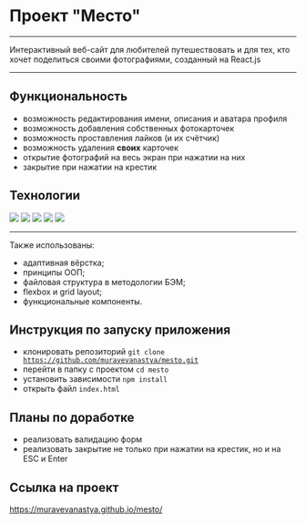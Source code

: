 # Проект "Место"

---

Интерактивный веб-сайт для любителей путешествовать и для тех, кто хочет поделиться своими фотографиями, созданный на React.js

---

## Функциональность
* возможность редактирования имени, описания и аватара профиля
* возможность добавления собственных фотокарточек
* возможность проставления лайков (и их счётчик)
* возможность удаления __своих__ карточек
* открытие фотографий на весь экран при нажатии на них
* закрытие при нажатии на крестик

## Технологии
<div>
  <img src="https://img.shields.io/badge/HTML5-red?style=for-the-badge&logo=HTML5&logoColor=white"/>
  <img src="https://img.shields.io/badge/CSS3-teal?style=for-the-badge&logo=CSS3&logoColor=white"/>
  <img src="https://img.shields.io/badge/JavaScript-gold?style=for-the-badge&logo=JavaScript&logoColor=white"/>
  <img src="https://img.shields.io/badge/Webpack-blue?style=for-the-badge&logo=Webpack&logoColor=white"/>
  <img src="https://img.shields.io/badge/React-indigo?style=for-the-badge&logo=React&logoColor=white"/>
</div>

---

Также использованы:
* адаптивная вёрстка;
* принципы ООП;
* файловая структура в методологии БЭМ;
* flexbox и grid layout;
* функциональные компоненты.

## Инструкция по запуску приложения
* клонировать репозиторий <code>git clone https://github.com/muravevanastya/mesto.git</code>
* перейти в папку с проектом <code>cd mesto</code>
* установить зависимости <code>npm install</code>
* открыть файл <code>index.html</code>

## Планы по доработке
* реализовать валидацию форм
* реализовать закрытие не только при нажатии на крестик, но и на ESC и Enter

## Ссылка на проект
https://muravevanastya.github.io/mesto/
